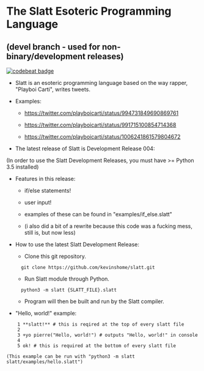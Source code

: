 # The Slatt Esoteric Programming Language
## (devel branch - used for non-binary/development releases)

[![codebeat badge](https://codebeat.co/badges/f5365231-19d4-4825-aeb9-bfe72f30a543)](https://codebeat.co/projects/github-com-kevinshome-slatt-master)

* Slatt is an esoteric programming language based on the way rapper, "Playboi Carti", writes tweets.

* Examples:

    * https://twitter.com/playboicarti/status/994731849690869761

    * https://twitter.com/playboicarti/status/991715100854714368

    * https://twitter.com/playboicarti/status/1006241861579804672

* The latest release of Slatt is Development Release 004:

(In order to use the Slatt Development Releases, you must have >= Python 3.5 installed)

* Features in this release:

    - if/else statements!

    - user input!

    - examples of these can be found in "examples/if_else.slatt"

    - (i also did a bit of a rewrite because this code was a fucking mess, still is, but now less)


* How to use the latest Slatt Development Release:

    - Clone this git repository.

    ```
      git clone https://github.com/kevinshome/slatt.git
    ```

    - Run Slatt module through Python.

    ```
      python3 -m slatt {SLATT_FILE}.slatt
    ```

    - Program will then be built and run by the Slatt compiler.


* "Hello, world!" example:

```
    1 **slatt!** # this is reqired at the top of every slatt file
    2
    3 +yo pierre("Hello, world!") # outputs "Hello, world!" in console
    4
    5 ok! # this is required at the bottom of every slatt file
```

    (This example can be run with "python3 -m slatt slatt/examples/hello.slatt")
